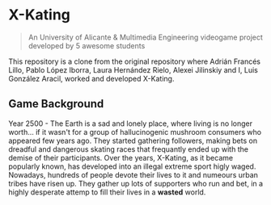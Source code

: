 # X-Kating
> An University of Alicante & Multimedia Engineering videogame project developed by 5 awesome students

This repository is a clone from the original repository where Adrián Francés Lillo, Pablo López Iborra, Laura Hernández Rielo, Alexei Jilinskiy and I, Luis González Aracil, worked and developed X-Kating.

## Game Background
Year 2500 - The Earth is a sad and lonely place, where living is no longer worth... if it wasn't for a group of hallucinogenic mushroom consumers who appeared few years ago. They started gathering followers, making bets on dreadful and dangerous skating races that frequantly ended up with the demise of their participants. Over the years, X-Kating, as it became popularly known, has developed into an illegal extreme sport higly waged. Nowadays, hundreds of people devote their lives to it and numeours urban tribes have risen up. They gather up lots of supporters who run and bet, in a highly desperate attemp to fill their lives in a **wasted** world.




